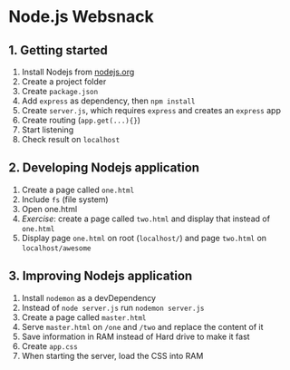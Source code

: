 # Node.js Websnack

## 1. Getting started

  1. Install Nodejs from [nodejs.org](https://nodejs.org/)
  2. Create a project folder
  3. Create `package.json`
  4. Add `express` as dependency, then `npm install`
  5. Create `server.js`, which requires `express` and creates an `express` app
  6. Create routing (`app.get(...){}`)
  7. Start listening
  8. Check result on `localhost`
	
## 2. Developing Nodejs application

  1. Create a page called `one.html`
  2. Include `fs` (file system)
  3. Open one.html
  4. *Exercise*: create a page called `two.html` and display that instead of `one.html`
  5. Display page `one.html` on root (`localhost/`) and page `two.html` on `localhost/awesome`

## 3. Improving Nodejs application

  1. Install `nodemon` as a devDependency
  2. Instead of `node server.js` run `nodemon server.js`
  3. Create a page called `master.html`
  4. Serve `master.html` on `/one` and `/two` and replace the content of it
  5. Save information in RAM instead of Hard drive to make it fast
  6. Create `app.css`
  7. When starting the server, load the CSS into RAM
